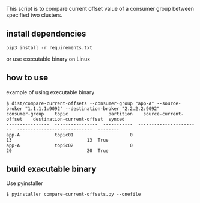 This script is to compare current offset value of a consumer group between specified two clusters.

## install dependencies

```
pip3 install -r requirements.txt
```

or use executable binary on Linux

## how to use
example of using executable binary

```
$ dist/compare-current-offsets --consumer-group "app-A" --source-broker "1.1.1.1:9092" --destination-broker "2.2.2.2:9092"
consumer-group    topic               partition    source-current-offset    destination-current-offset  synced
----------------  ----------------  -----------  -----------------------  ----------------------------  --------
app-A             topic01                     0                       13                            13  True
app-A             topic02                     0                       20                            20  True
```

## build exacutable binary
Use pyinstaller

```
$ pyinstaller compare-current-offsets.py --onefile
```
